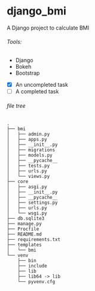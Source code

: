 # django_bmi

A Django project to calculate BMI

###### Tools:
* Django
* Bokeh
* Bootstrap

- [x] An uncompleted task
- [ ] A completed task

###### file tree
```code
.
├── bmi
│   ├── admin.py
│   ├── apps.py
│   ├── __init__.py
│   ├── migrations
│   ├── models.py
│   ├── __pycache__
│   ├── tests.py
│   ├── urls.py
│   └── views.py
├── core
│   ├── asgi.py
│   ├── __init__.py
│   ├── __pycache__
│   ├── settings.py
│   ├── urls.py
│   └── wsgi.py
├── db.sqlite3
├── manage.py
├── Procfile
├── README.md
├── requirements.txt
├── templates
│   └── bmi
└── venv
    ├── bin
    ├── include
    ├── lib
    ├── lib64 -> lib
    └── pyvenv.cfg
```